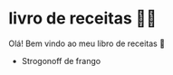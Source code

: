 # livro de receitas :man_cook:

Olá! Bem vindo ao meu libro de receitas :wave:

- Strogonoff de frango

  